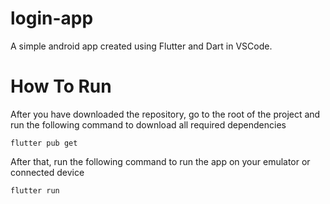 # login-app

A simple android app created using Flutter and Dart in VSCode.

# How To Run

After you have downloaded the repository, go to the root of the project and run the following command to download all required dependencies

```
flutter pub get
```

After that, run the following command to run the app on your emulator or connected device

```
flutter run
```
